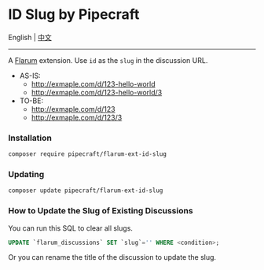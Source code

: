 # ID Slug by Pipecraft

English | [中文](README-cn.md)

---

A [Flarum](http://flarum.org) extension. Use `id` as the `slug` in the discussion URL.

- AS-IS:
  - http://exmaple.com/d/123-hello-world
  - http://exmaple.com/d/123-hello-world/3
- TO-BE:
  - http://exmaple.com/d/123
  - http://exmaple.com/d/123/3

### Installation

```sh
composer require pipecraft/flarum-ext-id-slug
```

### Updating

```sh
composer update pipecraft/flarum-ext-id-slug
```

### How to Update the Slug of Existing Discussions

You can run this SQL to clear all slugs. 

```sql
UPDATE `flarum_discussions` SET `slug`='' WHERE <condition>;
```

Or you can rename the title of the discussion to update the slug.